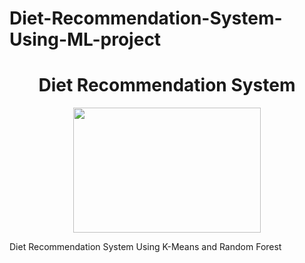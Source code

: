 # Diet-Recommendation-System-Using-ML-project
<h1 align="center"> Diet Recommendation System</h1>

<p align="center">
  <img src="https://github.com/user-attachments/assets/d6282289-30ce-4282-901a-4415bd2640fa" width="300" height="200">
</p>
  Diet Recommendation System Using K-Means and Random Forest
